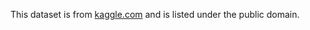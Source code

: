 This dataset is from [kaggle.com](https://www.kaggle.com/datasets/whenamancodes/credit-card-customers-prediction/data) and is listed under the public domain.
